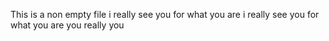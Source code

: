 This is a non empty file
i really see you for what you are
i really see you for what you are
you really you 

